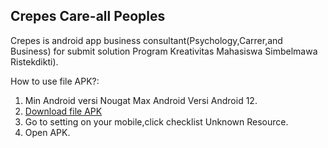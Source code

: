 Crepes Care-all Peoples
-------------------------------------------------------------------------------------------------------------------------------------------------------------------------

Crepes is android app business consultant(Psychology,Carrer,and Business) for submit solution Program Kreativitas Mahasiswa Simbelmawa Ristekdikti).

How to use file APK?:
1. Min Android versi Nougat Max Android Versi Android 12.
2. [Download file APK]()
2. Go to setting on your mobile,click checklist Unknown Resource.
3. Open APK.
